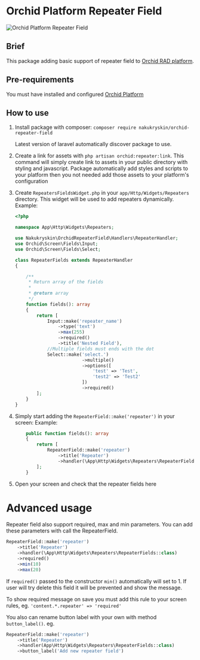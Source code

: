 # Orchid Platform Repeater Field

![Orchid Platform Repeater Field](https://user-images.githubusercontent.com/349293/51706442-7df0de00-202f-11e9-9a38-fd1a204c93bc.png)

## Brief
This package adding basic support of repeater field to [Orchid RAD platform](https://github.com/orchidsoftware/platform).

## Pre-requirements
You must have installed and configured [Orchid Platform](https://github.com/orchidsoftware/platform)

## How to use

1. Install package with composer: 
    `composer require nakukryskin/orchid-repeater-field`
    
    Latest version of laravel automatically discover package to use.
    
1. Create a link for assets with `php artisan orchid:repeater:link`. 
    This command will simply create link to assets in your public directory with styling and javascript.
    Package automatically add styles and scripts to your platform then you not needed add those assets to your platform's configuration
    
1. Create `RepeatersFieldsWidget.php` in your `app/Http/Widgets/Repeaters` directory. This widget will be used to add repeaters dynamically.
    Example:
    ```php
    <?php
    
    namespace App\Http\Widgets\Repeaters;
    
    use Nakukryskin\OrchidRepeaterField\Handlers\RepeaterHandler;
    use Orchid\Screen\Fields\Input;
    use Orchid\Screen\Fields\Select;
    
    class RepeaterFields extends RepeaterHandler
    {
    
        /**
         * Return array of the fields
         *
         * @return array
         */
        function fields(): array
        {
            return [
                Input::make('repeater_name')
                    ->type('text')
                    ->max(255)
                    ->required()
                    ->title('Nested Field'),
                //Multiple fields must ends with the dot 
                Select::make('select.')
                             ->multiple()
                             ->options([
                                 'test' => 'Test',
                                 'test2' => 'Test2'
                             ])
                             ->required()
            ];
        }
    }
    ```

1. Simply start adding the `RepeaterField::make('repeater')` in your screen:
    Example:
    ```php
        public function fields(): array
        {
            return [
                RepeaterField::make('repeater')
                    ->title('Repeater')
                    ->handler(\App\Http\Widgets\Repeaters\RepeaterFields::class),
            ];
        }
    ```

1. Open your screen and check that the repeater fields here

# Advanced usage

Repeater field also support required, max and min parameters. You can add these parameters with call the RepeaterField.

```php
RepeaterField::make('repeater')
    ->title('Repeater')
    ->handler(\App\Http\Widgets\Repeaters\RepeaterFields::class)
    ->required()
    ->min(10)
    ->max(20)
```

If `required()` passed to the constructor `min()` automatically will set to 1. If user will try delete this field it will be prevented and show the message.

To show required message on save you must add this rule to your screen rules, eg. `'content.*.repeater' => 'required'`

You also can rename button label with your own with method `button_label()`. 
eg.
```php
RepeaterField::make('repeater')
    ->title('Repeater')
    ->handler(App\Http\Widgets\Repeaters\RepeaterFields::class)
    ->button_label('Add new repeater field')
```